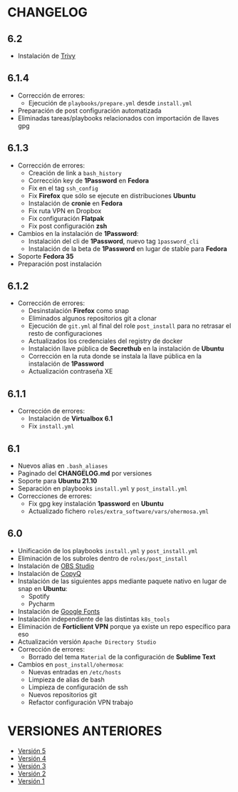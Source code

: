 # CHANGELOG

## 6.2

- Instalación de [Trivy](https://github.com/aquasecurity/trivy)

## 6.1.4

- Corrección de errores:
  - Ejecución de `playbooks/prepare.yml` desde `install.yml`
- Preparación de post configuración automatizada
- Eliminadas tareas/playbooks relacionados con importación de llaves gpg

## 6.1.3

- Corrección de errores:
  - Creación de link a `bash_history`
  - Corrección key de **1Password** en **Fedora**
  - Fix en el tag `ssh_config`
  - Fix **Firefox** que sólo se ejecute en distribuciones **Ubuntu**
  - Instalación de __cronie__ en **Fedora**
  - Fix ruta VPN en Dropbox
  - Fix configuración __Flatpak__
  - Fix post configuración __zsh__
- Cambios en la instalación de **1Password**:
  - Instalación del cli de **1Password**, nuevo tag `1password_cli`
  - Instalación de la beta de **1Password** en lugar de stable para **Fedora**
- Soporte **Fedora 35**
- Preparación post instalación


## 6.1.2

- Corrección de errores:
  - Desinstalación **Firefox** como snap
  - Eliminados algunos repositorios git a clonar
  - Ejecución de `git.yml` al final del role `post_install` para no retrasar el resto de configuraciones
  - Actualizados los credenciales del registry de docker
  - Instalación llave pública de **Secrethub** en la instalación de **Ubuntu**
  - Corrección en la ruta donde se instala la llave pública en la instalación de **1Password**
  - Actualización contraseña XE

## 6.1.1

- Corrección de errores:
  - Instalación de **Virtualbox 6.1**
  - Fix `install.yml`

## 6.1

- Nuevos alias en `.bash_aliases`
- Paginado del __CHANGELOG.md__ por versiones
- Soporte para **Ubuntu 21.10**
- Separación en playbooks `install.yml` y `post_install.yml`
- Correcciones de errores:
  - Fix gpg key instalación __1password__ en **Ubuntu**
  - Actualizado fichero `roles/extra_software/vars/ohermosa.yml`

## 6.0

- Unificación de los playbooks `install.yml` y `post_install.yml`
- Eliminación de los subroles dentro de `roles/post_install`
- Instalación de [OBS Studio](https://obsproject.com/es)
- Instalación de [CopyQ](https://hluk.github.io/CopyQ/)
- Instalación de las siguientes apps mediante paquete nativo en lugar de snap en **Ubuntu**:
  - Spotify
  - Pycharm
- Instalación de [Google Fonts](https://fonts.google.com/)
- Instalación independiente de las distintas `k8s_tools`
- Eliminación de **Forticlient VPN** porque ya existe un repo específico para eso
- Actualización versión `Apache Directory Studio`
- Corrección de errores:
  - Borrado del tema `Material` de la configuración de **Sublime Text**
- Cambios en `post_install/ohermosa`:
  - Nuevas entradas en `/etc/hosts`
  - Limpieza de alias de bash
  - Limpieza de configuración de ssh
  - Nuevos repositorios git
  - Refactor configuración VPN trabajo

# VERSIONES ANTERIORES

- [Versión 5](changelog/v5.md)
- [Versión 4](changelog/v4.md)
- [Versión 3](changelog/v3.md)
- [Versión 2](changelog/v2.md)
- [Versión 1](changelog/v1.md)
